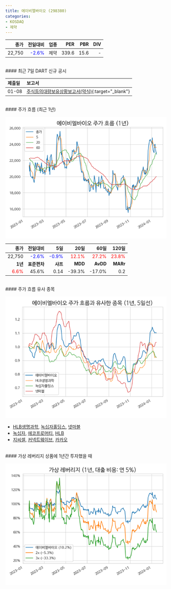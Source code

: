 ```yaml
---
title: 에이비엘바이오 (298380)
categories:
- KOSDAQ
- 제약
---
```


|**종가**|**전일대비**|**업종**|**PER**|**PBR**|**DIV**|
|-------:|-----------:|-------:|------:|------:|------:|
|22,750|<span style="color: blue">-2.6%</span>|제약|339.6|15.6|-|

<!-- more -->

<br>
#### 최근 7일 DART 신규 공시<a id="dart"></a>


|**제출일**|**보고서**|
|:-----|:-------|
|01-08|[주식등의대량보유상황보고서(약식)](https://dart.fss.or.kr/dsaf001/main.do?rcpNo=20240108000161){:target="_blank"}|

<br>
#### 주가 흐름 (최근 1년)<a id="price"></a>

![298380](/assets/images/stock/298380.png)

|**종가**|**전일대비**|**5일**|**20일**|**60일**|**120일**|
|---:|-------:|--:|---:|---:|----:|
|22,750|<span style="color: blue">-2.6%</span>|<span style="color: blue">-0.9%</span>|<span style="color: red">12.1%</span>|<span style="color: red">27.2%</span>|<span style="color: red">23.8%</span>|
|**1년**|**표준편차**|**샤프**|**MDD**|**AvDD**|**MARr**|
|<span style="color: red">6.6%</span>|45.6%|0.14|-39.3%|-17.0%|0.2|

<br>
#### 주가 흐름 유사 종목<a id="corr"></a>

![298380](/assets/images/stock/298380_corr.png)

- [HLB생명과학](/067630/), [녹십자홀딩스](/005250/), [넷마블](/251270/)
- [녹십자](/006280/), [에코프로머티](/450080/), [HLB](/028300/)
- [지씨셀](/144510/), [커넥트웨이브](/119860/), [카카오](/035720/)

<br>
#### 가상 레버리지 상품에 1년간 투자했을 때<a id="2x"></a>

![298380](/assets/images/stock/298380_2x.png)

[^corr]: 상관계수를 이용하여 분석하였습니다.